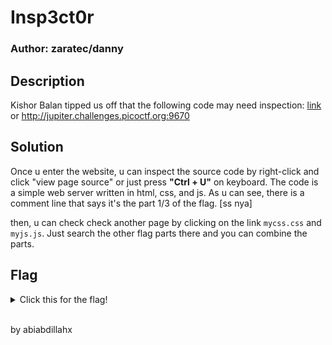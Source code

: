 # Insp3ct0r
### Author: zaratec/danny

## Description
Kishor Balan tipped us off that the following code may need inspection: [link](https://jupiter.challenges.picoctf.org/problem/9670/) or http://jupiter.challenges.picoctf.org:9670

## Solution
Once u enter the website, u can inspect the source code by right-click and click "view page source" or just press **"Ctrl + U"** on keyboard.
The code is a simple web server written in html, css, and js. As u can see, there is a comment line that says it's the part 1/3 of the flag.
[ss nya]

then, u can check check another page by clicking on the link `mycss.css` and `myjs.js`. Just search the other flag parts there and you can combine the parts.

## Flag
<details>
  <summary>Click this for the flag!</summary>

  ```
    picoCTF{tru3_d3t3ct1ve_0r_ju5t_lucky?2e7b23e3}
  ```
</details>

<br>
<p>by abiabdillahx</p>